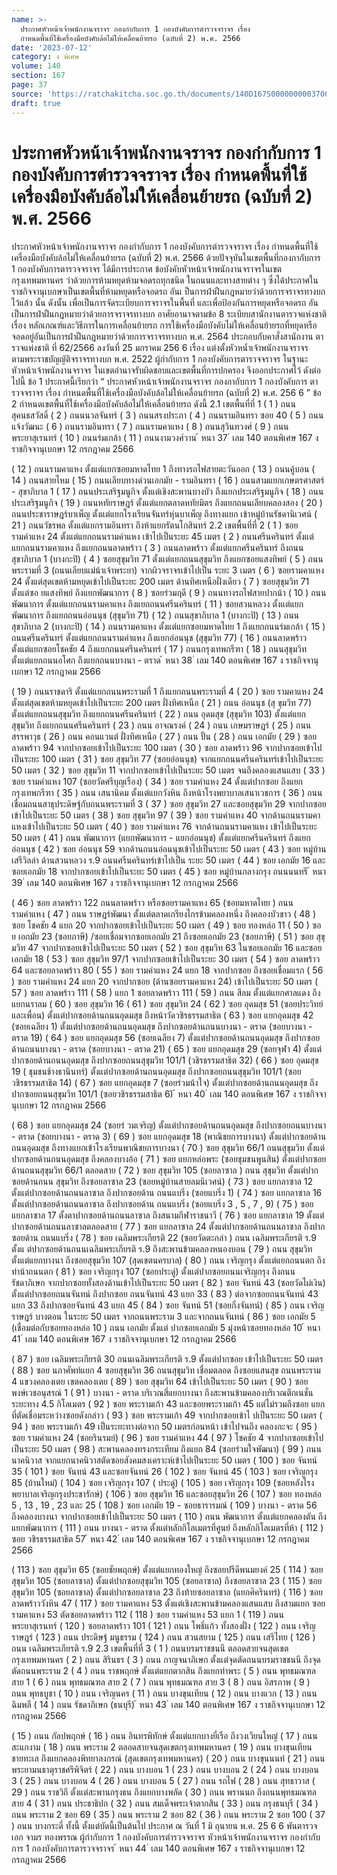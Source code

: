 ```yaml
---
name: >-
  ประกาศหัวหน้าเจ้าพนักงานจราจร กองกำกับการ 1 กองบังคับการตำรวจจราจร เรื่อง 
  กำหนดพื้นที่ใช้เครื่องมือบังคับล้อไม่ให้เคลื่อนย้ายรถ (ฉบับที่ 2) พ.ศ. 2566
date: '2023-07-12'
category: ง พิเศษ
volume: 140
section: 167
page: 37
source: 'https://ratchakitcha.soc.go.th/documents/140D167S0000000003700.pdf'
draft: true
---
```


# ประกาศหัวหน้าเจ้าพนักงานจราจร กองกำกับการ 1 กองบังคับการตำรวจจราจร เรื่อง  กำหนดพื้นที่ใช้เครื่องมือบังคับล้อไม่ให้เคลื่อนย้ายรถ (ฉบับที่ 2) พ.ศ. 2566

ประกาศหัวหน้าเจ้าพนักงานจราจร กองกำกับการ 1 กองบังคับการตำรวจจราจร เรื่อง กำหนดพื้นที่ใช้เครื่องมือบังคับล้อไม่ให้เคลื่อนย้ายรถ (ฉบับที่ 2) พ.ศ. 2566 ด้วยปัจจุบันในเขตพื้นที่กองกากับการ 1 กองบังคับการตารวจจราจร ได้มีการประกาศ ข้อบังคับหัวหน้าเจ้าพนักงานจราจรในเขตกรุงเทพมหานคร ว่าด้วยการห้ามหยุดห้ามจอดรถทุกชนิด ในถนนและทางสายต่าง ๆ ซึ่งได้ประกาศในราชกิจจานุเบกษาเป็นเขตพื้นที่ห้ามหยุดหรือจอดรถ อันเ ป็นการฝ่าฝืนกฎหมายว่าด้วยการจราจรทางบกไว้แล้ว นั้น ดังนั้น เพื่อเป็นการจัดระเบียบการจราจรในพื้นที่ และเพื่อป้องกันการหยุดหรือจอดรถ อันเป็นการฝ่าฝืนกฎหมายว่าด้วยการจราจรทางบก อาศัยอานาจตามข้อ 8 ระเบียบสานักงานตารวจแห่งชาติ เรื่อง หลักเกณฑ์และวิธีการในการเคลื่อนย้ายรถ การใช้เครื่องมือบังคับไม่ให้เคลื่อนย้ายรถที่หยุดหรือ จอดอยู่อันเป็นการฝ่าฝืนกฎหมายว่าด้วยการจราจรทางบก พ.ศ. 2564 ประกอบกับคาสั่งสานักงาน ตารวจแห่งชาติ ที่ 62/2566 ลงวันที่ 25 มกราคม 256 6 เรื่อง แต่งตั้งหัวหน้ำเจ้าพนักงานจราจร ตามพระราชบัญญัติจราจรทางบก พ.ศ. 2522 ผู้กำกับการ 1 กองบังคับการตารวจจราจร ในฐานะ หัวหน้าเจ้าพนักงานจราจร ในเขตอำนาจรับผิดชอบและเขตพื้นที่การปกครอง จึงออกประกาศไว้ ดังต่อไปนี้ ข้อ 1 ประกาศนี้เรียกว่า “ ประกาศหัวหน้าเจ้าพนักงานจราจร กองกากับการ 1 กองบังคับการ ตารวจจราจร เรื่อง กำหนดพื้นที่ใช้เครื่องมือบังคับล้อไม่ให้เคลื่อนย้ายรถ (ฉบับที่ 2) พ.ศ. 256 6 ” ข้อ 2 กำหนดเขตพื้นที่ใช้เครื่องมือบังคับล้อไม่ให้เคลื่อนย้ายรถ ดังนี้ 2.1 เขตพื้นที่ที่ 1 ( 1 ) ถนนสุคนธสวัสดิ์ ( 2 ) ถนนนวลจันทร์ ( 3 ) ถนนสรงประภา ( 4 ) ถนนรามอินทรา ซอย 40 ( 5 ) ถนนแจ้งวัฒนะ ( 6 ) ถนนรามอินทรา ( 7 ) ถนนรามคาแหง ( 8 ) ถนนสุวินทวงศ์ ( 9 ) ถนนพระยาสุเรนทร์ ( 10 ) ถนนร่มเกล้า ( 11 ) ถนนงามวงศ์วาน ้ หนา 37 ่ เลม 140 ตอนพิเศษ 167 ง ราชกิจจานุเบกษา 12 กรกฎาคม 2566

( 12 ) ถนนรามคาแหง ตั้งแต่แยกซอยมหาดไทย 1 ถึงทางรถไฟสายตะวันออก ( 13 ) ถนนคู้บอน ( 14 ) ถนนสายไหม ( 15 ) ถนนเลียบทางด่วนเอกมัย - รามอินทรา ( 16 ) ถนนสามแยกเกษตรศาสตร์ - สุขาภิบาล 1 ( 17 ) ถนนประเสริฐมนูกิจ ตั้งแต่เชิงสะพานบางบัว ถึงแยกประเสริฐมนูกิจ ( 18 ) ถนนประเสริฐมนูกิจ ( 19 ) ถนนหทัยราษฎร์ ตั้งแต่แยกตลาดหทัยมิตร ถึงแยกถนนเลียบคลองสอง ( 20 ) ถนนประชาราษฎร์บาเพ็ญ ตั้งแต่แยกโรงเรียนจันทร์หุ่นบาเพ็ญ ถึงทางแยก เข้าหมู่บ้านรัชดานิเวศน์ ( 21 ) ถนนวัชรพล ตั้งแต่แยกรามอินทรา ถึงห้าแยกรัตนโกสินทร์ 2.2 เขตพื้นที่ที่ 2 ( 1 ) ซอยรามคำแหง 24 ตั้งแต่แยกถนนรามคำแหง เข้าไปเป็นระยะ 45 เมตร ( 2 ) ถนนศรีนครินทร์ ตั้งแต่แยกถนนรามคาแหง ถึงแยกถนนลาดพร้าว ( 3 ) ถนนลาดพร้าว ตั้งแต่แยกศรีนครินทร์ ถึงถนนสุขาภิบาล 1 (บางกะปิ) ( 4 ) ซอยสุขุมวิท 71 ตั้งแต่แยกถนนสุขุมวิท ถึงแยกซอยแสงทิพย์ ( 5 ) ถนนพระรามที่ 3 (ถนนเลียบแม่น้าเจ้าพระยา) จากผิวจราจรเข้าไปเป็น ระยะ 3 เมตร ( 6 ) ซอยรามคาแหง 24 ตั้งแต่สุดเขตห้ามหยุดเข้าไปเป็นระยะ 200 เมตร ด้านทิศเหนือฝั่งเดียว ( 7 ) ซอยสุขุมวิท 71 ตั้งแต่ซอ ยแสงทิพย์ ถึงแยกพัฒนาการ ( 8 ) ซอยร่วมฤดี ( 9 ) ถนนทางรถไฟสายปากน้า ( 10 ) ถนนพัฒนาการ ตั้งแต่แยกถนนรามคาแหง ถึงแยกถนนศรีนครินทร์ ( 11 ) ซอยสวนหลวง ตั้งแต่แยกพัฒนาการ ถึงแยกถนนอ่อนนุช (สุขุมวิท 71) ( 12 ) ถนนสุขาภิบาล 1 (บางกะปิ) ( 13 ) ถนนสุขาภิบาล 2 (บางกะปิ) ( 14 ) ถนนรามคาแหง ตั้งแต่แยกซอยมหาดไทย 1 ถึงแยกถนนร่มเกล้า ( 15 ) ถนนศรีนครินทร์ ตั้งแต่แยกถนนรามคำแหง ถึงแยกอ่อนนุช (สุขุมวิท 77) ( 16 ) ถนนลาดพร้าว ตั้งแต่แยกซอยโชคชัย 4 ถึงแยกถนนศรีนครินทร์ ( 17 ) ถนนกรุงเทพกรีฑา ( 18 ) ถนนสุขุมวิท ตั้งแต่แยกถนนอโศก ถึงแยกถนนบางนา - ตราด ้ หนา 38 ่ เลม 140 ตอนพิเศษ 167 ง ราชกิจจานุเบกษา 12 กรกฎาคม 2566

( 19 ) ถนนราชดาริ ตั้งแต่แยกถนนพระรามที่ 1 ถึงแยกถนนพระรามที่ 4 ( 20 ) ซอย รามคาแหง 24 ตั้งแต่สุดเขตห้ามหยุดเข้าไปเป็นระยะ 200 เมตร ฝั่งทิศเหนือ ( 21 ) ถนน อ่อนนุช (สุ ขุมวิท 77) ตั้งแต่แยกถนนสุขุมวิท ถึงแยกถนนศรีนครินทร์ ( 22 ) ถนน อุดมสุข (สุขุมวิท 103) ตั้งแต่แยกสุขุมวิท ถึงแยกถนนศรีนครินทร์ ( 23 ) ถนน อาจณรงค์ ( 24 ) ถนน เกษมราษฎร์ ( 25 ) ถนน สรรพาวุธ ( 26 ) ถนน คอนแวนต์ ฝั่งทิศเหนือ ( 27 ) ถนน ปั้น ( 28 ) ถนน เอกมัย ( 29 ) ซอย ลาดพร้าว 94 จากปากซอยเข้าไปเป็นระยะ 100 เมตร ( 30 ) ซอย ลาดพร้าว 96 จากปากซอยเข้าไปเป็นระยะ 100 เมตร ( 31 ) ซอย สุขุมวิท 77 (ซอยอ่อนนุช) จากแยกถนนศรีนครินทร์เข้าไปเป็นระยะ 50 เมตร ( 32 ) ซอย สุขุมวิท 11 จากปากซอยเข้าไปเป็นระยะ 50 เมตร จนถึงคลองแสนแสบ ( 33 ) ซอย รามคำแหง 107 (ซอยวัดศรีบุญเรือง) ( 34 ) ซอย รามคำแหง 24 ตั้งแต่ปากซอย ถึงแยกกรุงเทพกรีฑา ( 35 ) ถนน เสนานิคม ตั้งแต่แยกวังหิน ถึงหน้าโรงพยาบาลเสนาเวชการ ( 36 ) ถนน เชื่อมถนนสาธุประดิษฐ์กับถนนพระรามที่ 3 ( 37 ) ซอย สุขุมวิท 27 และซอยสุขุมวิท 29 จากปากซอยเข้าไปเป็นระยะ 50 เมตร ( 38 ) ซอย สุขุมวิท 97 ( 39 ) ซอย รามคำแหง 40 จากด้านถนนรามคาแหงเข้าไปเป็นระยะ 50 เมตร ( 40 ) ซอย รามคำแหง 76 จากด้านถนนรามคาแหง เข้าไปเป็นระยะ 50 เมตร ( 41 ) ถนน พัฒนาการ (แยกพัฒนาการ - แยกอ่อนนุช) ตั้งแต่แยกศรีนครินทร์ ถึงแยกอ่อนนุช ( 42 ) ซอย อ่อนนุช 59 จากด้านถนนอ่อนนุชเข้าไปเป็นระยะ 50 เมตร ( 43 ) ซอย หมู่บ้านเสรีวิลล่า ด้านสวนหลวง ร.9 ถนนศรีนครินทร์เข้าไปเป็น ระยะ 50 เมตร ( 44 ) ซอย เอกมัย 16 และซอยเอกมัย 18 จากปากซอยเข้าไปเป็นระยะ 50 เมตร ( 45 ) ซอย หมู่บ้านกลางกรุง ถนนนนทรี ้ หนา 39 ่ เลม 140 ตอนพิเศษ 167 ง ราชกิจจานุเบกษา 12 กรกฎาคม 2566

( 46 ) ซอย ลาดพร้าว 122 ถนนลาดพร้าว หรือซอยรามคาแหง 65 (ซอยมหาดไทย ) ถนน รามคำแหง ( 47 ) ถนน ราษฎร์พัฒนา ตั้งแต่ตลาดเกรียงไกรข้ามคลองหนึ่ง ถึงคลองบัวขาว ( 48 ) ซอย โชคชัย 4 แยก 20 จากปากซอยเข้าไปเป็นระยะ 50 เมตร ( 49 ) ซอย ทองหล่อ 11 ( 50 ) ซอ ย เอกมัย 23 (ซอยภาษี) /ซอยเชื่อมจากซอยเอกมัย 21 ถึงซอยเอกมัย 23 (ซอยภาษี) ( 51 ) ซอย สุขุ มวิท 47 จากปากซอยเข้าไปเป็นระยะ 50 เมตร ( 52 ) ซอย สุขุมวิท 63 ในซอยเอกมัย 16 และซอยเอกมัย 18 ( 53 ) ซอย สุขุมวิท 97/1 จากปากซอยเข้าไปเป็นระยะ 30 เมตร ( 54 ) ซอย ลาดพร้าว 64 และซอยลาดพร้าว 80 ( 55 ) ซอย รามคำแหง 24 แยก 18 จากปากซอย ถึงซอยเชื่อมแรก ( 56 ) ซอย รามคำแหง 24 แยก 20 จากปากซอย (ด้านซอยรามคาแหง 24) เข้าไปเป็นระยะ 50 เมตร ( 57 ) ซอย ลาดพร้าว 111 ( 58 ) แยก 1 ซอยลาดพร้าว 111 ( 59 ) ถนน สีลม ตั้งแต่แยกศาลแดง ถึงแยกนราลม ( 60 ) ซอย สุขุมวิท 16 ( 61 ) ซอย สุขุมวิท 24 ( 62 ) ซอย อุดมสุข 51 (ซอยประวิทย์และเพื่อน) ตั้งแต่ปากซอยด้านถนนอุดมสุข ถึงหน้าวัดวชิรธรรมสาธิต ( 63 ) ซอย แยกอุดมสุข 42 (ซอยเฉลียง 1) ตั้งแต่ปากซอยด้านถนนอุดมสุข ถึงปากซอยด้านถนนบางนา - ตราด (ซอยบางนา - ตราด 19) ( 64 ) ซอย แยกอุดมสุข 56 (ซอยเฉลียง 7) ตั้งแต่ปากซอยด้านถนนอุดมสุข ถึงปากซอยด้านถนนบางนา - ตราด (ซอยบางนา - ตราด 21) ( 65 ) ซอย แยกอุดมสุข 29 (ซอยจุฬา 4) ตั้งแต่ปากซอยด้านถนนอุดมสุข ถึงปากซอยถนนสุขุมวิท 101/1 (วชิรธรรมสาธิต 32) ( 66 ) ซอย อุดมสุข 19 ( ชุมชนช้างธานินทร์) ตั้งแต่ปากซอยด้านถนนอุดมสุข ถึงปากซอยถนนสุขุมวิท 101/1 (ซอยวชิรธรรมสาธิต 14) ( 67 ) ซอย แยกอุดมสุข 7 (ซอยร่วมน้าใจ) ตั้งแต่ปากซอยด้านถนนอุดมสุข ถึงปากซอยถนนสุขุมวิท 101/1 (ซอยวชิรธรรมสาธิต 6) ้ หนา 40 ่ เลม 140 ตอนพิเศษ 167 ง ราชกิจจานุเบกษา 12 กรกฎาคม 2566

( 68 ) ซอย แยกอุดมสุข 24 (ซอยร่ วมเจริญ) ตั้งแต่ปากซอยด้านถนนอุดมสุข ถึงปากซอยถนนบางนา - ตราด (ซอยบางนา - ตราด 3) ( 69 ) ซอย แยกอุดมสุข 18 (พาณิชยการบางนา) ตั้งแต่ปากซอยด้านถนนอุดมสุข ถึงทางแยกเข้าโรงเรียนพาณิชยการบางนา ( 70 ) ซอย สุขุมวิท 66/1 ถนนสุขุมวิท ตั้งแต่ปากซอยด้านถนนอุดมสุข ถึงคลองบางอ้อ ( 71 ) ซอย แยกหล่อพระ (ซอยชุมชนพูนสิน) ตั้งแต่ปากซอยด้านถนนสุขุมวิท 66/1 ตลอดสาย ( 72 ) ซอย สุขุมวิท 105 (ซอยลาซาล ) ถนน สุขุมวิท ตั้งแต่ปากซอยด้านถนน สุขุมวิท ถึงซอยลาซาล 23 (ซอยหมู่บ้านสายลมนิเวศน์) ( 73 ) ซอย แยกลาซาล 12 ตั้งแต่ปากซอยด้านถนนลาซาล ถึงปากซอยด้าน ถนนแบริ่ง (ซอยแบริ่ง 1) ( 74 ) ซอย แยกลาซาล 16 ตั้งแต่ปากซอยด้านถนนลาซาล ถึงปากซอยด้าน ถนนแบริ่ง (ซอยแบริ่ง 3 , 5 , 7 , 9) ( 75 ) ซอย แยกลาซาล 17 ตั้งตาปากซอยด้านถนนลาซาล ถึงสนามกีฬาราชนาวี ( 76 ) ซอย แยกลาซาล 19 ตั้งแต่ปากซอยด้านถนนลาซาลตลอดสาย ( 77 ) ซอย แยกลาซาล 24 ตั้งแต่ปากซอยด้านถนนลาซาล ถึงปากซอยด้าน ถนนแบริ่ง ( 78 ) ซอย เฉลิมพระเกียรติ 22 (ซอยวัดตะกล่า ) ถนน เฉลิมพระเกียรติ ร.9 ตั้งแ ต่ปากซอยด้านถนนเฉลิมพระเกียรติ ร.9 ถึงสะพานข้ามคลองหนองบอน ( 79 ) ถนน สุขุมวิท ตั้งแต่แยกบางนา ถึงซอยสุขุมวิท 107 (สุดเขตนครบาล) ( 80 ) ถนน เจริญกรุง ตั้งแต่แยกถนนตก ถึงท่าน้าถนนตก ( 81 ) ซอย เจริญกรุง 107 (ซอยประดู่) ตั้งแต่ปากซอยถนนเจริญกรุง ถึงถนนรัชดาภิเษก จากปากซอยทั้งสองด้านเข้าไปเป็นระยะ 50 เมตร ( 82 ) ซอย จันทน์ 43 (ซอยวัดไผ่เงิน) ตั้งแต่ปากซอยถนนจันทน์ ถึงปากซอย ถนนจันทน์ 43 แยก 33 ( 83 ) ต่อจากซอยถนนจันทน์ 43 แยก 33 ถึงปากซอยจันทน์ 43 แยก 45 ( 84 ) ซอย จันทน์ 51 (ซอยกิ่งจันทน์) ( 85 ) ถนน เจริญราษฎร์ บางตอน ในระยะ 50 เมตร จากถนนพระราม 3 และจากถนนจันทน์ ( 86 ) ซอย เอกมัย 5 (เชื่อมต่อกับซอยทองหล่อ 10 ) ถนน เอกมัย ตั้งแต่ ปากซอยเอกมัย 5 มุ่งหน้าซอยทองหล่อ 10 ้ หนา 41 ่ เลม 140 ตอนพิเศษ 167 ง ราชกิจจานุเบกษา 12 กรกฎาคม 2566

( 87 ) ซอย เฉลิมพระเกียรติ 30 ถนนเฉลิมพระเกียรติ ร.9 ตั้งแต่ปากซอย เข้าไปเป็นระยะ 50 เมตร ( 88 ) ซอย นภาศัพท์แยก 4 ซอยสุขุมวิท 36 ถนนสุขุมวิท เชื่อมตลอด ถึงซอยแสนสุข ถนนพระราม 4 แขวงคลองเตย เขตคลองเตย ( 89 ) ซอย สุขุมวิท 64 เข้าไปเป็นระยะ 50 เมตร ( 90 ) ซอย พงษ์เวชอนุสรณ์ 1 ( 91 ) บางนา - ตราด บริเวณสี่แยกบางนา ถึงสะพานข้ามคลองบริเวณตึกเนชั่น ระยะทาง 4.5 กิโลเมตร ( 92 ) ซอย พระรามเก้า 43 และซอยพระรามเก้า 45 แต่ไม่รวมถึงซอย แยกที่ตัดเชื่อมระหว่างซอยดังกล่าว ( 93 ) ซอย พระรามเก้า 49 จากปากซอยเข้าไ ปเป็นระยะ 50 เมตร ( 94 ) ซอย พระรามเก้า 49 เป็นระยะทางต่อจาก 50 เมตรก่อนหน้า เข้าไปจนถึง คลองกะจะ ( 95 ) ซอย รามคำแหง 24 (ซอยรินรมย์) ( 96 ) ซอย รามคำแหง 44 ( 97 ) โชคชัย 4 จากปากซอยเข้าไปเป็นระยะ 50 เมตร ( 98 ) สะพานคลองทรงกระเทียม ถึงแยก 84 (ซอยร่วมใจพัฒนา) ( 99 ) ถนน นาคนิวาส จากแยกนาคนิวาสตัดซอยสังคมสงเคราะห์เข้าไปเป็นระยะ 50 เมตร ( 100 ) ซอย จันทน์ 35 ( 101 ) ซอย จันทน์ 43 และซอยจันทน์ 26 ( 102 ) ซอย จันทน์ 45 ( 103 ) ซอย เจริญกรุง 85 (บ้านใหม่) ( 104 ) ซอย เจริญกรุง 107 ( ประดู่) ( 105 ) ซอย เจริญกรุง 109 (ซอยหลังโรงพยาบาลเจริญกรุงประชารักษ์) ( 106 ) ซอย สุขุมวิท 16 และซอยสุขุมวิท 26 ( 107 ) ซอย ทองหล่อ 5 , 13 , 19 , 23 และ 25 ( 108 ) ซอย เอกมัย 19 - ซอยธารารมณ์ ( 109 ) บางนา - ตราด 56 ถึงคลองบางนา จากปากซอยเข้าไปเป็นระยะ 50 เมตร ( 110 ) ถนน พัฒนาการ ตั้งแต่แยกคลองตัน ถึงแยกพัฒนาการ ( 111 ) ถนน บางนา - ตราด ตั้งแต่หลักกิโลเมตรที่ศูนย์ ถึงหลักกิโลเมตรที่ห้า ( 112 ) ซอย วชิรธรรมสาธิต 57 ้ หนา 42 ่ เลม 140 ตอนพิเศษ 167 ง ราชกิจจานุเบกษา 12 กรกฎาคม 2566

( 113 ) ซอย สุขุมวิท 65 (ซอยชัยพฤกษ์) ตั้งแต่แยกทองใหญ่ ถึงซอยปรีดีพนมยงค์ 25 ( 114 ) ซอย สุขุมวิท 105 (ซอยลาซาล) ตั้งแต่ปากซอยสุขุมวิท 105 (ซอยลาซาล) ถึงซอยลาซาล 23 ( 115 ) ซอย สุขุมวิท 105 (ซอยลาซาล) ตั้งแต่ปากซอยลาซาล 23 ถึงท้ายซอยลาซาล (แยกศิครินทร์) ( 116 ) ซอยลาดพร้าววังหิน 47 ( 117 ) ซอย รามคาแหง 53 ตั้งแต่เชิงสะพานข้ามคลองแสนแสบ ถึงสามแยก ซอยรามคาแหง 53 ตัดซอยลาดพร้าว 112 ( 118 ) ซอย รามคำแหง 53 แยก 1 ( 119 ) ถนน พระยาสุเรนทร์ ( 120 ) ซอยลาดพร้าว 101 ( 121 ) ถนน โพธิ์แก้ว ทั้งสองฝั่ง ( 122 ) ถนน เจริญราษฎร์ ( 123 ) ถนน ประดิษฐ์ มนูธรรม ( 124 ) ถนน สวนสยาม ( 125 ) ถนน เสรีไทย ( 126 ) ถนน เฉลิมพระเกียรติ ร.9 2.3 เขตพื้นที่ที่ 3 ( 1 ) ถนนบรมราชชนนี ตลอดสายจนสุดเขตกรุงเทพมหานคร ( 2 ) ถนน สิรินธร ( 3 ) ถนน กาญจนาภิเษก ตั้งแต่จุดตัดถนนบรมราชชนนี ถึงจุดตัดถนนพระราม 2 ( 4 ) ถนน ราชพฤกษ์ ตั้งแต่แยกตากสิน ถึงแยกท่าพระ ( 5 ) ถนน พุทธมณฑล สาย 1 ( 6 ) ถนน พุทธมณฑล สาย 2 ( 7 ) ถนน พุทธมณฑล สาย 3 ( 8 ) ถนน อิสรภาพ ( 9 ) ถนน พุทธบูชา ( 10 ) ถนน เจริญนคร ( 11 ) ถนน บางขุนเทียน ( 12 ) ถนน บางแวก ( 13 ) ถนน ฉิมพลี ( 14 ) ถนน รัชดาภิเษก (ธนบุรี) ้ หนา 43 ่ เลม 140 ตอนพิเศษ 167 ง ราชกิจจานุเบกษา 12 กรกฎาคม 2566

( 15 ) ถนน กัลปพฤกษ์ ( 16 ) ถนน อินทรพิทักษ์ ตั้งแต่แยกบางยี่เรือ ถึงวงเวียนใหญ่ ( 17 ) ถนน สะแกงาม ( 18 ) ถนน พระราม 2 ตลอดสายจนสุดเขตกรุงเทพมหานคร ( 19 ) ถนน บางขุนเทียนชายทะเล ถึงแยกคลองพิทยาลงกรณ์ (สุดเขตกรุงเทพมหานคร) ( 20 ) ถนน บางขุนนนท์ ( 21 ) ถนน พระยามนธาตุราชศรีพิจิตร์ ( 22 ) ถนน บางบอน 1 ( 23 ) ถนน บางบอน 2 ( 24 ) ถนน บางบอน 3 ( 25 ) ถนน บางบอน 4 ( 26 ) ถนน บางบอน 5 ( 27 ) ถนน รถไฟ ( 28 ) ถนน สุทธาวาส ( 29 ) ถนน ราชวิถี ตั้งแต่สะพานกรุงธน ถึงแยกบางพลัด ( 30 ) ถนน พรานนก ถึงถนนพุทธมณฑลสาย 4 ( 31 ) ถนน ประชาธิปก ( 32 ) ถนน สมเด็จพระเจ้าตากสิน ( 33 ) ถนน กรุงธนบุรี ( 34 ) ถนน พระราม 2 ซอย 69 ( 35 ) ถนน พระราม 2 ซอย 82 ( 36 ) ถนน พระราม 2 ซอย 100 ( 37 ) ถนน บางกระดี่ ทั้งนี้ ตั้งแต่บัดนี้เป็นต้นไป ประกาศ ณ วันที่ 1 มิ ถุนายน พ.ศ. 25 6 6 พันตารวจเอก จามร ทองพรรณ ผู้กำกับการ 1 กองบังคับการตำรวจจราจร หัวหน้าเจ้าพนักงานจราจร กองกำกับการ 1 กองบังคับการตารวจจราจร ้ หนา 44 ่ เลม 140 ตอนพิเศษ 167 ง ราชกิจจานุเบกษา 12 กรกฎาคม 2566
